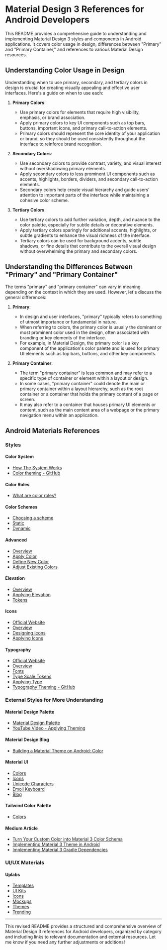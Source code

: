 # Material Design 3 References for Android Developers

This README provides a comprehensive guide to understanding and implementing Material Design 3 styles and components in Android applications. It covers color usage in design, differences between "Primary" and "Primary Container," and references to various Material Design resources.

## Understanding Color Usage in Design
Understanding when to use primary, secondary, and tertiary colors in design is crucial for creating visually appealing and effective user interfaces. Here's a guide on when to use each:
1. **Primary Colors**:
   - Use primary colors for elements that require high visibility, emphasis, or brand association.
   - Apply primary colors to key UI components such as top bars, buttons, important icons, and primary call-to-action elements.
   - Primary colors should represent the core identity of your application or brand, so they should be used consistently throughout the interface to reinforce brand recognition.

2. **Secondary Colors**:
   - Use secondary colors to provide contrast, variety, and visual interest without overshadowing primary elements.
   - Apply secondary colors to less prominent UI components such as accents, highlights, borders, dividers, and secondary call-to-action elements.
   - Secondary colors help create visual hierarchy and guide users' attention to important parts of the interface while maintaining a cohesive color scheme.

3. **Tertiary Colors**:
   - Use tertiary colors to add further variation, depth, and nuance to the color palette, especially for subtle details or decorative elements.
   - Apply tertiary colors sparingly for additional accents, highlights, or subtle gradients to enhance the visual richness of the interface.
   - Tertiary colors can be used for background accents, subtle shadows, or fine details that contribute to the overall visual design without overwhelming the primary and secondary colors.

## Understanding the Differences Between "Primary" and "Primary Container"
The terms "primary" and "primary container" can vary in meaning depending on the context in which they are used. However, let's discuss the general differences:
1. **Primary**:
   - In design and user interfaces, "primary" typically refers to something of utmost importance or fundamental in nature.
   - When referring to colors, the primary color is usually the dominant or most prominent color used in the design, often associated with branding or key elements of the interface.
   - For example, in Material Design, the primary color is a key component of the application's color palette and is used for primary UI elements such as top bars, buttons, and other key components.

2. **Primary Container**:
   - The term "primary container" is less common and may refer to a specific type of container or element within a layout or design.
   - In some cases, "primary container" could denote the main or primary container within a layout hierarchy, such as the root container or a container that holds the primary content of a page or screen.
   - It may also refer to a container that houses primary UI elements or content, such as the main content area of a webpage or the primary navigation menu within an application.

## Android Materials References

### Styles

#### Color System
- [How The System Works](https://m3.material.io/styles/color/system/how-the-system-works)
- [Color theming - GitHub](https://github.com/material-components/material-components-android/blob/master/docs/theming/Color.md)

#### Color Roles
- [What are color roles?](https://m3.material.io/styles/color/roles)

#### Color Schemes
- [Choosing a scheme](https://m3.material.io/styles/color/choosing-a-scheme)
- [Static](https://m3.material.io/styles/color/static/baseline)
- [Dynamic](https://m3.material.io/styles/color/dynamic/choosing-a-source)

#### Advanced
- [Overview](https://m3.material.io/styles/color/advanced/overview)
- [Apply Color](https://m3.material.io/styles/color/advanced/apply-colors)
- [Define New Color](https://m3.material.io/styles/color/advanced/define-new-colors)
- [Adjust Existing Colors](https://m3.material.io/styles/color/advanced/adjust-existing-colors)

#### Elevation
- [Overview](https://m3.material.io/styles/elevation/overview)
- [Applying Elevation](https://m3.material.io/styles/elevation/applying-elevation)
- [Tokens](https://m3.material.io/styles/elevation/tokens)

#### Icons
- [Official Website](https://fonts.google.com/icons)
- [Overview](https://m3.material.io/styles/icons/overview)
- [Designing Icons](https://m3.material.io/styles/icons/designing-icons)
- [Applying Icons](https://m3.material.io/styles/icons/applying-icons)

#### Typography
- [Official Website](https://fonts.google.com/)
- [Overview](https://m3.material.io/styles/typography/overview)
- [Fonts](https://m3.material.io/styles/typography/fonts)
- [Type Scale Tokens](https://m3.material.io/styles/typography/type-scale-tokens)
- [Applying Type](https://m3.material.io/styles/typography/applying-type)
- [Typography Theming - GitHub](https://github.com/material-components/material-components-android/blob/master/docs/theming/Typography.md)

### External Styles for More Understanding

#### Material Design Palette
- [Material Design Palette](https://www.materialpalette.com/yellow/amber)
- [YouTube Video - Applying Theming](https://youtu.be/ynOUzHFFMeg?t=373)

#### Material Design Blog
- [Building a Material Theme on Android: Color](https://material.io/blog/android-material-theme-color)

#### Material UI
- [Colors](https://materialui.co/colors)
- [Icons](https://materialui.co/icons)
- [Unicode Characters](https://materialui.co/unicode-characters)
- [Emoji Keyboard](https://emojikeyboard.io/)
- [Blog](https://materialui.co/blog)

#### Tailwind Color Palette
- [Colors](https://tailwindcolor.com/)

#### Medium Article
- [Turn Your Custom Color into Material 3 Color Schema](https://medium.com/@iam_riyas/turn-your-custom-color-into-material-3-material-you-colour-schema-f490ef2fdee5)
- [Implementing Material 3 Theme in Android](https://medium.com/@rafael.gferreira98/implementing-material-3-theme-in-android-da4a6694265a)
- [Implementing Material 3 Gradle Dependencies](https://stackoverflow.com/questions/70610702/cannot-resolve-symbol-theme-material3-light-noactionbar-android-studio)

### UI/UX Materials

#### Uplabs
- [Templates](https://www.uplabs.com/templates/android)
- [UI Kits](https://www.uplabs.com/ui-kits/android)
- [Icons](https://www.uplabs.com/icons)
- [Mockups](https://www.uplabs.com/mockups/android)
- [Themes](https://www.uplabs.com/themes)
- [Trending](https://www.uplabs.com/)

---

This revised README provides a structured and comprehensive overview of Material Design 3 references for Android developers, organized by category and including links to relevant documentation and external resources. Let me know if you need any further adjustments or additions!










<!--
# Understanding Color Usage in Design (When To Use Each Of Primary, Secondary, and Tertiary)
Understanding when to use primary, secondary, and tertiary colors in design is crucial for creating visually appealing and effective user interfaces. Here's a guide on when to use each:

1. **Primary Colors**:
   - Use primary colors for elements that require high visibility, emphasis, or brand association.
   - Apply primary colors to key UI components such as top bars, buttons, important icons, and primary call-to-action elements.
   - Primary colors should represent the core identity of your application or brand, so they should be used consistently throughout the interface to reinforce brand recognition.

2. **Secondary Colors**:
   - Use secondary colors to provide contrast, variety, and visual interest without overshadowing primary elements.
   - Apply secondary colors to less prominent UI components such as accents, highlights, borders, dividers, and secondary call-to-action elements.
   - Secondary colors help create visual hierarchy and guide users' attention to important parts of the interface while maintaining a cohesive color scheme.

3. **Tertiary Colors**:
   - Use tertiary colors to add further variation, depth, and nuance to the color palette, especially for subtle details or decorative elements.
   - Apply tertiary colors sparingly for additional accents, highlights, or subtle gradients to enhance the visual richness of the interface.
   - Tertiary colors can be used for background accents, subtle shadows, or fine details that contribute to the overall visual design without overwhelming the primary and secondary colors.

In summary, primary colors are for high visibility and brand association, secondary colors provide contrast and variety without overshadowing primary elements, and tertiary colors add subtle details and depth to enhance the overall visual appeal. By understanding the roles of each type of color, you can create harmonious and engaging user interfaces that effectively communicate your brand identity and guide users through the application.

# Understanding the Differences Between "Primary" and "Primary Container"
The terms "primary" and "primary container" can vary in meaning depending on the context in which they are used. However, let's discuss the general differences:

1. **Primary**:
   - In design and user interfaces, "primary" typically refers to something of utmost importance or fundamental in nature.
   - When referring to colors, the primary color is usually the dominant or most prominent color used in the design, often associated with branding or key elements of the interface.
   - For example, in Material Design, the primary color is a key component of the application's color palette and is used for primary UI elements such as top bars, buttons, and other key components.

2. **Primary Container**:
   - The term "primary container" is less common and may refer to a specific type of container or element within a layout or design.
   - In some cases, "primary container" could denote the main or primary container within a layout hierarchy, such as the root container or a container that holds the primary content of a page or screen.
   - It may also refer to a container that houses primary UI elements or content, such as the main content area of a webpage or the primary navigation menu within an application.

In summary, "primary" usually refers to importance or prominence, especially in terms of colors and design elements, while "primary container" could refer to a specific type of container within a layout hierarchy or a container that houses primary content or UI elements. The distinction between the two terms depends on the specific context in which they are used.


 
# Android Materials References
<table> 
  <tr>
    <th>Styles</th>
    <th>Website</th>
  </tr>
  
  <tr>
    <td>Color System</td>
    <td> 
      <b>1- <a href="https://m3.material.io/styles/color/system/how-the-system-works">How The System Works</a> </b> <br> 
      <b>2- <a href="https://github.com/material-components/material-components-android/blob/master/docs/theming/Color.md">Color theming - Github</a> </b> 
    </td>
  </tr>
  
  <tr>
    <td>Color Roles</td>
    <td>
      <b><a href="https://m3.material.io/styles/color/roles">What are color roles?</a> </b>
    </td>
  </tr>
  
  <tr>
    <td>Color Schemes</td>
    <td>
      <b>1- <a href="https://m3.material.io/styles/color/choosing-a-scheme">Choosing a scheme</a> </b> <br> 
      <b>2- <a href="https://m3.material.io/styles/color/static/baseline">Static</a> </b> <br> 
      <b>3- <a href="https://m3.material.io/styles/color/dynamic/choosing-a-source">Dynamic</a> </b> 
    </td>
  </tr>
  
  <tr>
    <td>Advanced</td>
    <td>
      <b>1- <a href="https://m3.material.io/styles/color/advanced/overview">Overview</a> </b> <br> 
      <b>2- <a href="https://m3.material.io/styles/color/advanced/apply-colors">Apply Color</a> </b> <br> 
      <b>3- <a href="https://m3.material.io/styles/color/advanced/define-new-colors">Define New Color</a> </b> <br> 
      <b>4- <a href="https://m3.material.io/styles/color/advanced/adjust-existing-colors">Adjust Existing Colors</a> </b> 
    </td>
  </tr>
  
  <tr>
    <td>Elevation</td>
    <td>
      <b>1- <a href="https://m3.material.io/styles/elevation/overview">Overview</a> </b> <br> 
      <b>2- <a href="https://m3.material.io/styles/elevation/applying-elevation">Applying Elevation</a> </b> <br> 
      <b>3- <a href="https://m3.material.io/styles/elevation/tokens">Tokens</a> </b> 
    </td>
  </tr>
  
  <tr>
    <td>Icons</td>
    <td>
      <b> <a href="https://fonts.google.com/icons">Official Website</a> </b> <br> 
      <b>---------------------------------------------------------</b>  <br> 
      <b>1- <a href="https://m3.material.io/styles/icons/overview">Overview</a> </b> <br> 
      <b>2- <a href="https://m3.material.io/styles/icons/designing-icons">Designing Icons</a> </b> <br> 
      <b>3- <a href="https://m3.material.io/styles/icons/applying-icons">Applying Icons</a> </b> 
    </td>
  </tr>
  
  <tr>
    <td>Typography</td>
    <td>
      <b > <a href="https://fonts.google.com/">Official Website</a></b> <br> 
      <b>---------------------------------------------------------</b>  <br> 
      <b>1- <a href="https://m3.material.io/styles/typography/overview">Overview</a> </b> <br> 
      <b>2- <a href="https://m3.material.io/styles/typography/fonts">Fonts</a> </b> <br> 
      <b>3- <a href="https://m3.material.io/styles/typography/type-scale-tokens">Type Scale Tokens</a> </b> <br> 
      <b>4- <a href="https://m3.material.io/styles/typography/applying-type">Applying Type</a> </b> <br> 
      <b>5- <a href="https://github.com/material-components/material-components-android/blob/master/docs/theming/Typography.md">Typography Theming</a> </b> 
    </td>
  </tr>
</table>

<table> 
  <tr>
    <th>External Styles for more Understand</th>
    <th>Website</th>
  </tr>
  
  <tr>
    <td>Material Design Palette</td>
    <td> 
      <b>1- <a href="https://www.materialpalette.com/yellow/amber">Material Design Palette</a> </b> <br> 
      <b>2- <a href="https://youtu.be/ynOUzHFFMeg?t=373">Youtube video will help you to apply theming in the right way through Material Design Palette website</a> </b> 
    </td>
  </tr>
  
  <tr>
    <td>Material Design Blog</td>
    <td>
      <b><a href="https://material.io/blog/android-material-theme-color">Building a Material Theme on Android: Color (For more understand)</a> </b>
    </td>
  </tr>

  <tr>
    <td>Material UI</td>
    <td>
      <b>1- <a href="https://materialui.co/colors">Colors</a> </b> <br> 
      <b>2- <a href="https://materialui.co/icons">Icons</a> </b> <br> 
      <b>3- <a href="https://materialui.co/unicode-characters">Unicode Characters</a> </b> <br> 
      <b>4- <a href="https://emojikeyboard.io/">Emoji Keyboard</a> </b> <br> 
      <b>5- <a href="https://materialui.co/blog">Blog</a> </b>
    </td>
  </tr>

  <tr>
    <td>Tailwind Color Palette</td>
    <td>
      <b><a href="https://tailwindcolor.com/">Colors</a> </b> <br> 
    </td>
  </tr>

 <tr>
    <td>Medium Article</td>
    <td>
      <b>1- <a href="https://medium.com/@iam_riyas/turn-your-custom-color-into-material-3-material-you-colour-schema-f490ef2fdee5">Turn your custom color into Material 3 (Material You) colour schema</a> </b> <br> 
      <b>2- <a href="https://medium.com/@rafael.gferreira98/implementing-material-3-theme-in-android-da4a6694265a">Implementing Material 3 Theme in Android</a> </b> <br> 
      <b>3- <a href="https://stackoverflow.com/questions/70610702/cannot-resolve-symbol-theme-material3-light-noactionbar-android-studio">Implementing Material 3 Gradle Dependencies</a> </b> <br> 
    </td>
  </tr>
</table>


<table> 
  <tr>
    <th>UI/UX Materials</th>
    <th>Website</th>
  </tr>
   
  <tr>
    <td>Uplabs</td>
    <td>
      <b>1- <a href="https://www.uplabs.com/templates/android">TempletesColors</a> </b> <br> 
      <b>2- <a href="https://www.uplabs.com/ui-kits/android">UI Kits</a> </b> <br> 
      <b>3- <a href="https://www.uplabs.com/icons">Icons</a> </b> <br> 
      <b>4- <a href="https://www.uplabs.com/mockups/android">Mockups</a> </b> <br> 
      <b>5- <a href="https://www.uplabs.com/themes">Themes</a> </b> <br> 
      <b>6- <a href="https://www.uplabs.com/">Trending</a> </b>
    </td>
  </tr>
</table>

-->





 
